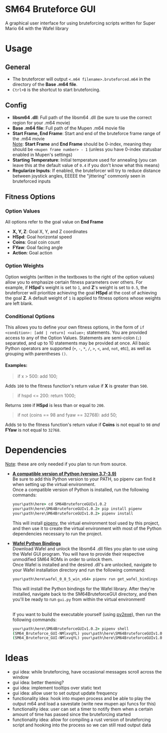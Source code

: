 # SM64 Bruteforce GUI
A graphical user interface for using bruteforcing scripts written for Super Mario 64 with the Wafel library

# Usage
## **General**
- The bruteforcer will output `<.m64 filename>.bruteforced.m64` in the directory of the **Base .m64 file**.
- `Ctrl+B` is the shortcut to start bruteforcing.
## **Config**
- **libsm64 .dll**: Full path of the libsm64 .dll (be sure to use the correct region for your .m64 movie)
- **Base .m64 file**: Full path of the Mupen .m64 movie file
- **Start Frame, End Frame**: Start and end of the bruteforce frame range of the .m64 movie<br>
<ins>Note</ins>: **Start Frame** and **End Frame** should be 0-index, meaning they should be `<mupen frame number> - 1` (unless you have 0-index statusbar enabled in Mupen's settings)
- **Starting Temperature**: Initial temperature used for annealing (you can leave this at the default value of `0.4` if you don't know what this means)
- **Regularize Inputs**: If enabled, the bruteforcer will try to reduce distance between joystick angles, EEEEE the "jittering" commonly seen in bruteforced inputs
## **Fitness Options**
### **Option Values**
All options refer to the goal value on **End Frame**
- **X, Y, Z**: Goal X, Y, and Z coordinates
- **HSpd**: Goal horizontal speed
- **Coins**: Goal coin count
- **FYaw**: Goal facing  angle
- **Action**: Goal action
### **Option Weights**
Option weights (written in the textboxes to the right of the option values) allow you to emphasize certain fitness parameters over others. For example, if **HSpd**'s weight is set to `1`, and **Z**'s weight is set to `0.5`, the bruteforcer will prioritize achieving the goal **HSpd** at the cost of achieving the goal **Z**. A default weight of `1` is applied to fitness options whose weights are left blank.
### **Conditional Options**
This allows you to define your own fitness options, in the form of `if <condition>: [add | return] <value>;` statements. You are provided access to any of the Option Values. Statements are semi-colon (`;`) separated, and up to 10 statements may be provided at once. All basic Python operators are supported (`+`, `-`, `*`, `/`, `>`, `<`, `and`, `not`, etc), as well as grouping with parentheses `()`. 
#### Examples:
>if x > 500: add 100;

Adds `100` to the fitness function's return value if **X** is greater than `500`.

> if hspd <= 200: return 1000;

Returns `1000` if **HSpd** is less than or equal to `200`.

> if not (coins == 98 and fyaw == 32768): add 50;

Adds `50` to the fitness function's return value if **Coins** is not equal to `98` *and* **FYaw** is not equal to `32768`.

# Dependencies
<ins>Note</ins>: these are only needed if you plan to run from source.
- **[A compatible version of Python (version 3.7-3.9)](https://www.python.org/downloads/release/python-3916/)**<br>
Be sure to add this Python version to your PATH, so pipenv can find it when setting up the virtual environment.<br>
Once a compatible version of Python is installed, run the following commands:<br>
    ```cmd
    your\path\here> cd SM64BruteforceGUIv1.0.2
    your\path\here\SM64BruteforceGUIv1.0.2> pip install pipenv
    your\path\here\SM64BruteforceGUIv1.0.2> pipenv install
    ```

    This will install [pipenv](https://github.com/pypa/pipenv), the virtual environment tool used by this project, and then use it to create the virtual environment with most of the Python dependencies necessary to run the project.
- **[Wafel Python Bindings](https://github.com/branpk/wafel#wafel-as-a-library)**<br>
Download Wafel and unlock the libsm64 .dll files you plan to use using the Wafel GUI program. You will have to provide their respective unmodified SM64 ROMs in order to unlock them.<br>
Once Wafel is installed and the desired .dll's are unlocked, navigate to your Wafel installation directory and run the following command:<br>
    ```cmd
    your\path\here\wafel_0_8_5_win_x64> pipenv run get_wafel_bindings
    ```

    This will install the Python bindings for the Wafel library. After they're installed, navigate back to the SM64BruteforceGUI directory, and then you'll be ready to run `gui.py` from within the virtual environment!<br><br>
    
    If you want to build the executable yourself (using [py2exe](https://github.com/py2exe/py2exe)), then run the following commands:<br>
    ```cmd
    your\path\here\SM64BruteforceGUIv1.0.2> pipenv shell
    (SM64_Bruteforce_GUI-NMlxvqYL) your\path\here\SM64BruteforceGUIv1.0.2> pipenv install py2exe
    (SM64_Bruteforce_GUI-NMlxvqYL) your\path\here\SM64BruteforceGUIv1.0.2> freeze.py
    ```

# Ideas
- gui idea: while bruteforcing, have occasional messages scroll across the window
- gui idea: better theming?
- gui idea: implement tooltips over static text
- gui idea: allow user to set output update frequency
- functionality idea: hook into mupen process and be able to play the output m64 and load a savestate (write new mupen api funcs for this)
- functionality idea: user can set a timer to notify them when a certain amount of time has passed since the bruteforcing started
- functionality idea: allow for compiling a rust version of bruteforcing script and hooking into the process so we can still read output data
